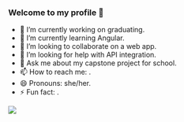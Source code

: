 ### Welcome to my profile 👋

- 🔭 I’m currently working on graduating.
- 🌱 I’m currently learning Angular.
- 👯 I’m looking to collaborate on a web app.
- 🤔 I’m looking for help with API integration.
- 💬 Ask me about my capstone project for school.
- 📫 How to reach me: .
- 😄 Pronouns: she/her.
- ⚡ Fun fact: .

<img align="center" src="https://github-readme-stats.vercel.app/api/<CARD_TYPE>/?username=<USERNAME>&theme=<THEME_NAME>" />
